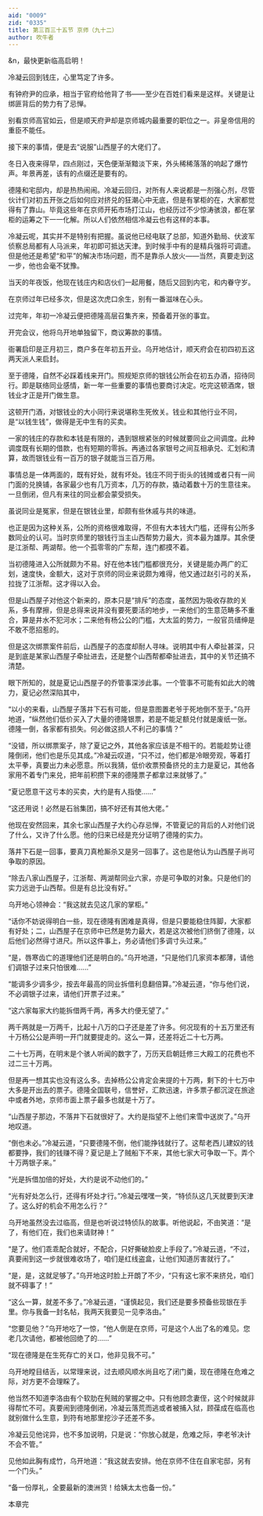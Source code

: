 ```yaml
---
aid: "0009"
zid: "0335"
title: 第三百三十五节 京师（九十二）
author: 吹牛者
---
```


&n，最快更新临高启明！

冷凝云回到钱庄，心里笃定了许多。

有钟府尹的应承，相当于官府给他背了书――至少在百姓们看来是这样。关键是让绑匪背后的势力有了忌惮。

别看京师高官如云，但是顺天府尹却是京师城内最重要的职位之一。非皇帝信用的重臣不能任。

接下来的事情，便是去“说服”山西屋子的大佬们了。

冬日入夜来得早，四点刚过，天色便渐渐黯淡下来，外头稀稀落落的响起了爆竹声。年景再差，该有的点缀还是要有的。

德隆和宅邸内，却是热热闹闹。冷凝云回归，对所有人来说都是一剂强心剂，尽管伙计们对初五开张之后如何应对挤兑的狂潮心中无底，但是有掌柜的在，大家都觉得有了靠山。毕竟这些年在京师开拓市场打江山，也经历过不少惊涛骇浪，都在掌柜的运筹之下一一化解。所以人们依然相信冷凝云也有这样的本事。

冷凝云呢，其实并不是特别有把握。虽说他已经电联了总部，知道外勤局、伏波军侦察总局都有人马派来，年初即可抵达天津。到时候手中有的是精兵强将可调遣。但是他还是希望“和平”的解决市场问题，而不是靠杀人放火――当然，真要走到这一步，他也会毫不犹豫。

当天的年夜饭，他现在钱庄内和店伙们一起用餐，随后又回到内宅，和内眷守岁。

在京师过年已经多次，但是这次虎口余生，别有一番滋味在心头。

过完年，年初一冷凝云便把德隆高层召集齐来，预备着开张的事宜。

开完会议，他将乌开地单独留下，商议筹款的事情。

衙署启印是正月初三，商户多在年初五开业。乌开地估计，顺天府会在初四初五这两天派人来启封。

至于德隆，自然不必踩着线来开门。照规矩京师的银钱公所会在初五办酒，招待同行。即是联络同业感情，新一年一些重要的事情也要商讨决定。吃完这顿酒席，银钱业才正是开门做生意。

这顿开门酒，对银钱业的大小同行来说堪称生死攸关。钱业和其他行业不同，是“以钱生钱”，做得是无中生有的买卖。

一家的钱庄的存款和本钱是有限的，遇到银根紧张的时候就要同业之间调度。此种调度既有长期的借款，也有短期的零拆。再通过各家银号之间互相承兑、汇划和清算，故而银钱业有一百万的银子就能当三百万用。

事情总是一体两面的，既有好处，就有坏处。钱庄不同于街头的钱摊或者只有一间门面的兑换铺，各家最少也有几万资本，几万的存款，撬动着数十万的生意往来。一旦倒闭，但凡有来往的同业都会蒙受损失。

虽说同业是冤家，但是在银钱业里，却颇有些休戚与共的味道。

也正是因为这种关系，公所的资格很难取得，不但有大本钱大门槛，还得有公所多数同业的认可。当时京师里的银钱行当主山西帮势力最大，资本最为雄厚。其余便是江浙帮、两湖帮。他一个孤零零的广东帮，连门都摸不着。

当初德隆进入公所就颇为不易。好在他本钱门槛都很充分，关键是能办两广的汇划，速度快，金额大，这对于京师的同业来说颇为难得，他又通过赵引弓的关系，拉拢了江浙帮。这才得以入会。

但是山西屋子对他这个新来的，原本只是“排斥”的态度，虽然因为吸收存款的关系，多有摩擦，但是总得来说并没有要死要活的地步，一来他们的生意范畴多不重合，算是井水不犯河水；二来他有杨公公的门槛，大太监的势力，一般官员缙绅是不敢不愿招惹的。

但是这次绑票案件前后，山西屋子的态度却耐人寻味。说明其中有人牵扯甚深，只是到底是某家山西屋子牵扯进去，还是整个山西帮都牵扯进去，其中的关节还搞不清楚。

眼下所知的，就是夏记山西屋子的乔管事深涉此事。一个管事不可能有如此大的魄力，夏记必然深陷其中，

“以小的来看，山西屋子落井下石有可能，但是意图置老爷于死地倒不至于。”乌开地道，“纵然他们低价买入了大量的德隆银票，若是不能足额兑付就是废纸一张。德隆一倒，各家都有损失。何必做这损人不利己的事情？”

“没错，所以绑票案子，除了夏记之外，其他各家应该是不相干的。若能趁势让德隆倒闭，他们也是乐见其成。”冷凝云叹道，“只不过，他们都是冷眼旁观，等着打太平拳，真要出力未必愿意。所以我猜，低价收票预备挤兑的主力是夏记，其他各家用不着专门来兑，把年前积攒下来的德隆票子都拿过来就够了。”

“夏记愿意干这亏本的买卖，大约是有人指使……”

“这还用说！必然是石翁集团，搞不好还有其他大佬。”

他现在安然回来，其余七家山西屋子大约心存忌惮，不管夏记的背后的人对他们说了什么，又许了什么愿。他的归来已经是充分证明了德隆的实力。

落井下石是一回事，要真刀真枪厮杀又是另一回事了。这也是他认为山西屋子尚可争取的原因。

“除去八家山西屋子，江浙帮、两湖帮同业六家，亦是可争取的对象。只是他们的实力远逊于山西帮。但是有总比没有好。”

乌开地心领神会：“我这就去见这几家的掌柜。”

“话你不妨说得明白一些，现在德隆有困难是真得，但是只要能稳住阵脚，大家都有好处；二，山西屋子在京师中已然是势力最大，若是这次被他们挤倒了德隆，以后他们必然得寸进尺。所以这件事上，务必请他们多调寸头过来。”

“是，唇寒齿亡的道理他们还是明白的。”乌开地道，“只是他们几家资本都薄，请他们调银子过来只怕很难……”

“能调多少调多少，按去年最高的同业拆借利息翻倍算。”冷凝云道，“你与他们说，不必调银子过来，请他们开票子过来。”

“这六家每家大约能拆借两千两，再多大约便无望了。”

两千两就是一万两千，比起十八万的口子还是差了许多。何况现有的十五万里还有十万杨公公是声明一开门就要提走的。这么一算，还差将近二十七万两。

二十七万两，在明末是个骇人听闻的数字了，万历天启朝廷修三大殿工的花费也不过二三十万两。

但是再一想其实也没有这么多。去掉杨公公肯定会来提的十万两，剩下的十七万中大多是开出去的票子。德隆全国联号，信誉好，汇款迅速，许多票子都沉淀在旅途中或者外地，京师市面上票子最多也就是十万了。

“山西屋子那边，不落井下石就很好了。大约是指望不上他们来雪中送炭了。”乌开地叹道。

“倒也未必。”冷凝云道，“只要德隆不倒，他们能挣钱就行了。这帮老西儿建奴的钱都要挣，我们的钱赚不得？夏记是上了贼船下不来，其他七家大可争取一下。弄个十万两银子来。”

“光是拆借加倍的好处，大约是说不动他们的。”

“光有好处怎么行，还得有坏处才行。”冷凝云嘿嘿一笑，“特侦队这几天就要到天津了。这么好的机会不用怎么行？”

乌开地虽然没去过临高，但是也听说过特侦队的故事。听他说起，不由笑道：“是了，有他们在，我们也来请财神！”

“是了。他们乖乖配合就好，不配合，只好撕破脸皮上手段了。”冷凝云道，“不过，真要闹到这一步就很难收场了，咱们是红线盗盒，让他们知道厉害就行了。”

“是，是，这就足够了。”乌开地这时脸上开朗了不少，“只有这七家不来挤兑，咱们就不碍事了！”

“这么一算，就差不多了。”冷凝云道，“谨慎起见，我们还是要多预备些现银在手里。你与我备一封名帖，我两天我要见一见李洛由。”

“您要见他？”乌开地吃了一惊，“他人倒是在京师，可是这个人出了名的难见。您老几次请他，都被他回绝了的……”

“现在德隆是在生死存亡的关口，他非见我不可。”

乌开地瞠目结舌，以常理来说，过去顺风顺水尚且吃了闭门羹，现在德隆在危难之际，对方更不会理睬了。

他当然不知道李洛由有个软肋在髡贼的掌握之中。只有他顾念妻侄，这个时候就非得帮忙不可。真要闹到德隆倒闭，冷凝云落荒而逃或者被捕入狱，顾葆成在临高也就别做什么生意，到符有地那里挖沙子还差不多。

冷凝云见他诧异，也不多加说明，只是说：“你放心就是，危难之际，李老爷决计不会不管。”

见他如此胸有成竹，乌开地道：“我这就去安排。他在京师不住在自家宅邸，另有一个门头。”

“备一份厚礼，全要最新的澳洲货！给姨太太也备一份。”

本章完

